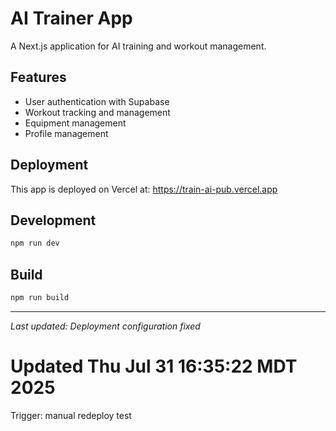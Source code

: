 # AI Trainer App

A Next.js application for AI training and workout management.

## Features
- User authentication with Supabase
- Workout tracking and management
- Equipment management
- Profile management

## Deployment
This app is deployed on Vercel at: https://train-ai-pub.vercel.app

## Development
```bash
npm run dev
```

## Build
```bash
npm run build
```

---
*Last updated: Deployment configuration fixed*
# Updated Thu Jul 31 16:35:22 MDT 2025

Trigger: manual redeploy test
